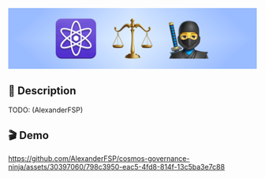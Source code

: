 <img src="./static/banner.png?v=1" alt="" />

## 📙 Description

TODO: (AlexanderFSP)

## 🎬 Demo

https://github.com/AlexanderFSP/cosmos-governance-ninja/assets/30397060/798c3950-eac5-4fd8-814f-13c5ba3e7c88
